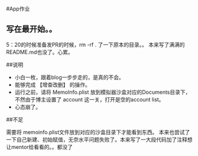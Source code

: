 #App作业
## 写在最开始。。
<!-- 你经历过绝望吗 -->
5：20的时候准备发PR的时候，rm -rf . 了一下原本的目录。。
本来写了满满的README.md也没了。心累。

##说明

- 小白一枚，跟着blog一步步走的，是真的不会。
- 能够完成  【增查改删】 的操作。
- 运行之前，请将 MemoInfo.plist 放到模拟器沙盒对应的Documents目录下，不然由于博主设置了 account 这一关，打开是空的account list。
- 心态崩了。

##不足

需要将 memoinfo.plist文件放到对应的沙盒目录下才能看到东西。
本来也尝试了一下自己新建、初始赋值，无奈水平问题失败了。本来写了一大段代码加了注释想让mentor给看看的。。都没了